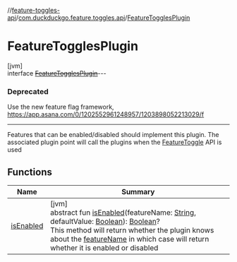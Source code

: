 //[feature-toggles-api](../../../index.md)/[com.duckduckgo.feature.toggles.api](../index.md)/[FeatureTogglesPlugin](index.md)

# FeatureTogglesPlugin

[jvm]\
interface [~~FeatureTogglesPlugin~~](index.md)---

### Deprecated

Use the new feature flag framework, https://app.asana.com/0/1202552961248957/1203898052213029/f

---

Features that can be enabled/disabled should implement this plugin. The associated plugin point will call the plugins when the [FeatureToggle](../-feature-toggle/index.md) API is used

## Functions

| Name | Summary |
|---|---|
| [isEnabled](is-enabled.md) | [jvm]<br>abstract fun [isEnabled](is-enabled.md)(featureName: [String](https://kotlinlang.org/api/latest/jvm/stdlib/kotlin/-string/index.html), defaultValue: [Boolean](https://kotlinlang.org/api/latest/jvm/stdlib/kotlin/-boolean/index.html)): [Boolean](https://kotlinlang.org/api/latest/jvm/stdlib/kotlin/-boolean/index.html)?<br>This method will return whether the plugin knows about the [featureName](is-enabled.md) in which case will return whether it is enabled or disabled |
